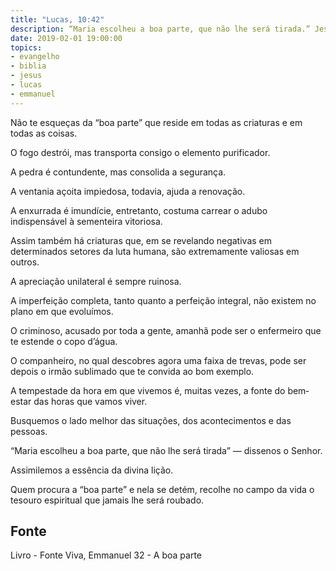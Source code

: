 ```yaml
---
title: "Lucas, 10:42"
description: “Maria escolheu a boa parte, que não lhe será tirada.” Jesus
date: 2019-02-01 19:00:00
topics: 
- evangelho
- biblia
- jesus
- lucas
- emmanuel
---
```


Não te esqueças da “boa parte” que reside em todas as criaturas e em todas
as coisas.

O fogo destrói, mas transporta consigo o elemento purificador.

A pedra é contundente, mas consolida a segurança.

A ventania açoita impiedosa, todavia, ajuda a renovação.

A enxurrada é imundície, entretanto, costuma carrear o adubo indispensável
à sementeira vitoriosa.

Assim também há criaturas que, em se revelando negativas em
determinados setores da luta humana, são extremamente valiosas em outros.

A apreciação unilateral é sempre ruinosa.

A imperfeição completa, tanto quanto a perfeição integral, não existem no
plano em que evoluímos.

O criminoso, acusado por toda a gente, amanhã pode ser o enfermeiro que
te estende o copo d’água.

O companheiro, no qual descobres agora uma faixa de trevas, pode ser
depois o irmão sublimado que te convida ao bom exemplo.

A tempestade da hora em que vivemos é, muitas vezes, a fonte do bem­
estar das horas que vamos viver.

Busquemos o lado melhor das situações, dos acontecimentos e das pessoas.

“Maria escolheu a boa parte, que não lhe será tirada” — disse­nos o Senhor.

Assimilemos a essência da divina lição.

Quem procura a “boa parte” e nela se detém, recolhe no campo da vida o
tesouro espiritual que jamais lhe será roubado.


## Fonte
Livro - Fonte Viva, Emmanuel
32 - A boa parte
